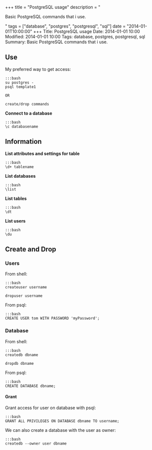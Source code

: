 +++
title = "PostgreSQL usage"
description = "<p>Basic PostgreSQL commands that i use.</p>"
tags = ["database", "postgres", "postgresql", "sql"]
date = "2014-01-01T10:00:00"
+++
Title: PostgreSQL usage
Date: 2014-01-01 10:00
Modified: 2014-01-01 10:00
Tags: database, postgres, postgresql, sql
Summary: Basic PostgreSQL commands that i use.

## Use

My preferred way to get access:

    :::bash
    su postgres -
    psql template1

    OR

    create/drop commands


**Connect to a database**

    :::bash
    \c databasename

## Information

**List attributes and settings for table**

    :::bash
    \d+ tablename

**List databases**

    :::bash
    \list

**List tables**

    :::bash
    \dt

**List users**

    :::bash
    \du


## Create and Drop

### Users

From shell:

    :::bash
    createuser username

    dropuser username

From psql:

    :::bash
    CREATE USER tom WITH PASSWORD 'myPassword';

### Database

From shell:

    :::bash
    createdb dbname

    dropdb dbname

From psql:

    :::bash
    CREATE DATABASE dbname;

#### Grant

Grant access for user on database with psql:

    :::bash
    GRANT ALL PRIVILEGES ON DATABASE dbname TO username;


We can also create a database with the user as owner:

    :::bash
    createdb --owner user dbname
